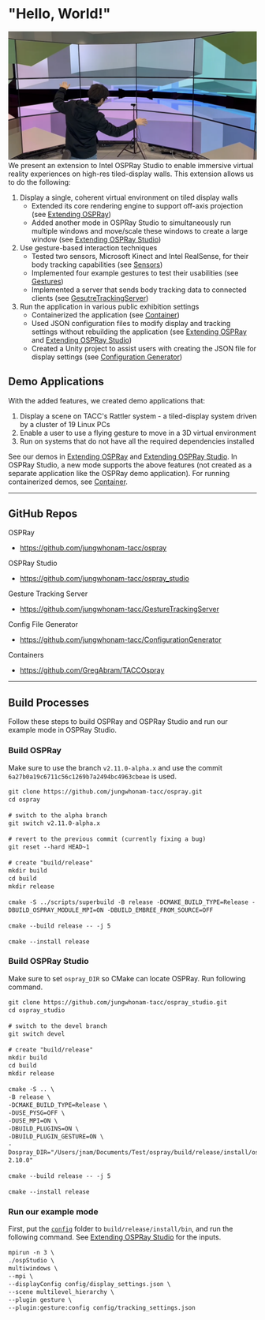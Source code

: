 # "Hello, World!"
![](OSPRay/demo%20-%20rattler.png)
We present an extension to 
Intel OSPRay Studio to enable immersive virtual reality experiences on high-res tiled-display walls. 
This extension allows us to do the following:
<!-- two criteria for VR experiences
one criteria for public exhibitions -->
1. Display a single, coherent virtual environment on tiled display walls
   - Extended its core rendering engine to support off-axis projection (see [Extending OSPRay](OSPRay/OSPRay.md))
   - Added another mode in OSPRay Studio to simultaneously run multiple windows and move/scale these windows to create a large window (see [Extending OSPRay Studio](OSPRayStudio/OSPRayStudio.md))
2. Use gesture-based interaction techniques
   - Tested two sensors, Microsoft Kinect and Intel RealSense, for their body tracking capabilities (see [Sensors](Sensors/Sensors.md))
   - Implemented four example gestures to test their usabilities (see [Gestures](Gestures/Gestures.md))
   - Implemented a server that sends body tracking data to connected clients (see [GesutreTrackingServer](Server/GesutreTrackingServer.md))
3. Run the application in various public exhibition settings
   - Containerized the application (see [Container](Container/Container.md))
   - Used JSON configuration files to modify display and tracking settings without rebuilding the application (see [Extending OSPRay](OSPRay/OSPRay.md) and [Extending OSPRay Studio](OSPRayStudio/OSPRayStudio.md))
   - Created a Unity project to assist users with creating the JSON file for display settings (see [Configuration Generator](ConfigGenerator/ConfigGenerator.md))

## Demo Applications

With the added features, we created demo applications that:
1. Display a scene on TACC's Rattler system - a tiled-display system driven by a cluster of 19 Linux PCs
2. Enable a user to use a flying gesture to move in a 3D virtual environment
3. Run on systems that do not have all the required dependencies installed

See our demos in [Extending OSPRay](OSPRay/OSPRay.md) and  [Extending OSPRay Studio](OSPRayStudio/OSPRayStudio.md). In OSPRay Studio, a new mode supports the above features (not created as a separate application like the OSPRay demo application). For running containerized demos, see [Container](Container/Container.md).

---

## GitHub Repos

OSPRay
* https://github.com/jungwhonam-tacc/ospray

OSPRay Studio
* https://github.com/jungwhonam-tacc/ospray_studio

Gesture Tracking Server
* https://github.com/jungwhonam-tacc/GestureTrackingServer

Config File Generator
* https://github.com/jungwhonam-tacc/ConfigurationGenerator

Containers
* https://github.com/GregAbram/TACCOspray

---

## Build Processes
Follow these steps to build OSPRay and OSPRay Studio and run our example mode in OSPRay Studio. 

### Build OSPRay
Make sure to use the branch ```v2.11.0-alpha.x``` and use the commit ```6a27b0a19c6711c56c1269b7a2494bc4963cbeae``` is used.
```
git clone https://github.com/jungwhonam-tacc/ospray.git
cd ospray

# switch to the alpha branch
git switch v2.11.0-alpha.x

# revert to the previous commit (currently fixing a bug)
git reset --hard HEAD~1

# create "build/release"
mkdir build
cd build
mkdir release

cmake -S ../scripts/superbuild -B release -DCMAKE_BUILD_TYPE=Release -DBUILD_OSPRAY_MODULE_MPI=ON -DBUILD_EMBREE_FROM_SOURCE=OFF

cmake --build release -- -j 5

cmake --install release
```

### Build OSPRay Studio
Make sure to set ```ospray_DIR``` so CMake can locate OSPRay. Run following command. 

```
git clone https://github.com/jungwhonam-tacc/ospray_studio.git
cd ospray_studio

# switch to the devel branch
git switch devel

# create "build/release"
mkdir build
cd build
mkdir release

cmake -S .. \
-B release \
-DCMAKE_BUILD_TYPE=Release \
-DUSE_PYSG=OFF \
-DUSE_MPI=ON \
-DBUILD_PLUGINS=ON \
-DBUILD_PLUGIN_GESTURE=ON \
-Dospray_DIR="/Users/jnam/Documents/Test/ospray/build/release/install/ospray/lib/cmake/ospray-2.10.0"

cmake --build release -- -j 5

cmake --install release
```

### Run our example mode
First, put the [```config```](config) folder to ```build/release/install/bin```, and run the following command. See [Extending OSPRay Studio](OSPRayStudio/OSPRayStudio.md) for the inputs.

```
mpirun -n 3 \
./ospStudio \
multiwindows \
--mpi \
--displayConfig config/display_settings.json \
--scene multilevel_hierarchy \
--plugin gesture \
--plugin:gesture:config config/tracking_settings.json
```